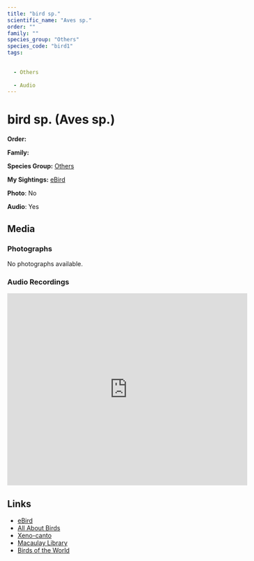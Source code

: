 ```yaml
---
title: "bird sp."
scientific_name: "Aves sp."
order: ""
family: ""
species_group: "Others"
species_code: "bird1"
tags: 
  
  
  - Others
  
  - Audio
---
```


# bird sp. (Aves sp.)

**Order:** [](/tags/)

**Family:** [](/tags/)

**Species Group:** [Others](/tags/others)

**My Sightings:** [eBird](https://ebird.org/lifelist?r=world&time=life&spp=bird1)

**Photo**: No 

**Audio**: Yes

## Media
### Photographs
No photographs available.

### Audio Recordings
<iframe src="https://macaulaylibrary.org/asset/626684882/embed" width="550" height="440" frameborder="0" allowfullscreen></iframe>

## Links
* [eBird](https://ebird.org/species/bird1) 
* [All About Birds](https://www.allaboutbirds.org/guide/bird1) 
* [Xeno-canto](https://www.xeno-canto.org/species/aves-sp.) 
* [Macaulay Library](https://search.macaulaylibrary.org/catalog?taxonCode=bird1&sort=rating_rank_desc)
* [Birds of the World](https://birdsoftheworld.org/bow/species/bird1)
